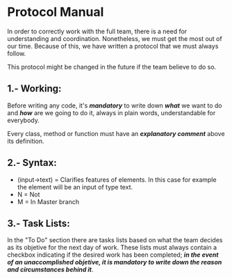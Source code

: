 # Protocol Manual

In order to correctly work with the full team, there is a need for understanding and coordination. Nonetheless, we must get 
the most out of our time. Because of this, we have written a protocol that we must always follow. 

This protocol might be changed in the future if the team believe to do so.

## 1.- Working:
Before writing any code, it's **_mandatory_** to write down **_what_** we want to do and **_how_** are we going to do it, 
always in plain words, understandable for everybody.
      
Every class, method or function must have an **_explanatory comment_** above its definition.

## 2.- Syntax:
* (input->text) = Clarifies features of elements. In this case for example the element will be an input of type text.
* N = Not
* M = In Master branch

## 3.- Task Lists:
In the "To Do" section there are tasks lists based on what the team decides as its objetive for the next day of work. These lists must always contain a checkbox indicating if the desired work has been completed; **_in the event of an unaccomplished objetive, it is mandatory to write down the reason and circumstances behind it_**.
